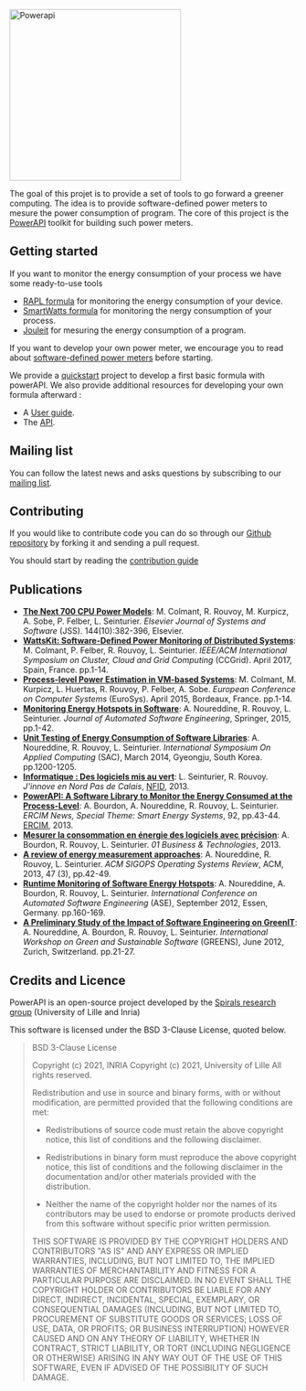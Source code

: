 <img
src="https://rawgit.com/Spirals-Team/powerapi/master/resources/logo/PowerAPI-logo.png"
alt="Powerapi" width="300px">

The goal of this projet is to provide a set of tools to go forward a greener
computing.
The idea is to provide software-defined power meters to mesure the power
consumption of program.
The core of this project is the [PowerAPI](./powerapi.md) toolkit for building
such power meters.

## Getting started

If you want to monitor the energy consumption of your process we have some
ready-to-use tools

- [RAPL formula](./rapl.md) for monitoring the energy consumption of your device.
- [SmartWatts formula](./smartwatts.md) for monitoring the nergy consumption of
  your process.
- [Jouleit](./jouleit.md) for mesuring the energy consumption of a program.

If you want to develop your own power meter, we encourage you to read about [software-defined power
meters](powerapi_howitworks.md) before starting.

We provide a [quickstart](./powerapi_quickstart.md) project to develop a first
basic formula with powerAPI.
We also provide additional resources for developing your own formula afterward :

- A [User guide](./powerapi_user_guide.md).
- The [API](./powerapi_api.md).

## Mailing list

You can follow the latest news and asks questions by subscribing to our <a href="mailto:sympa@inria.fr?subject=subscribe powerapi">mailing list</a>.

## Contributing

If you would like to contribute code you can do so through our [Github
repository](https://github.com/powerapi-ng/) by forking it and sending a
pull request.

You should start by reading the [contribution
guide](https://github.com/powerapi-ng/powerapi/blob/main/contributing.md)

## Publications

- **[The Next 700 CPU Power Models](https://hal.inria.fr/hal-01827132v2)**: M. Colmant, R. Rouvoy, M. Kurpicz, A. Sobe, P. Felber, L. Seinturier. _Elsevier Journal of Systems and Software_ (JSS). 144(10):382-396, Elsevier.
- **[WattsKit: Software-Defined Power Monitoring of Distributed Systems](https://hal.inria.fr/hal-01439889)**: M. Colmant, P. Felber, R. Rouvoy, L. Seinturier. _IEEE/ACM International Symposium on Cluster, Cloud and Grid Computing_ (CCGrid). April 2017, Spain, France. pp.1-14.
- **[Process-level Power Estimation in VM-based Systems](https://hal.inria.fr/hal-01130030)**: M. Colmant, M. Kurpicz, L. Huertas, R. Rouvoy, P. Felber, A. Sobe. _European Conference on Computer Systems_ (EuroSys). April 2015, Bordeaux, France. pp.1-14.
- **[Monitoring Energy Hotspots in Software](https://hal.inria.fr/hal-01069142)**: A. Noureddine, R. Rouvoy, L. Seinturier. _Journal of Automated Software Engineering_, Springer, 2015, pp.1-42.
- **[Unit Testing of Energy Consumption of Software Libraries](https://hal.inria.fr/hal-00912613)**: A. Noureddine, R. Rouvoy, L. Seinturier. _International Symposium On Applied Computing_ (SAC), March 2014, Gyeongju, South Korea. pp.1200-1205.
- **[Informatique : Des logiciels mis au vert](http://www.jinnove.com/Actualites/Informatique-des-logiciels-mis-au-vert)**: L. Seinturier, R. Rouvoy. _J'innove en Nord Pas de Calais_, [NFID](http://www.jinnove.com), 2013.
- **[PowerAPI: A Software Library to Monitor the Energy Consumed at the Process-Level](http://ercim-news.ercim.eu/en92/special/powerapi-a-software-library-to-monitor-the-energy-consumed-at-the-process-level)**: A. Bourdon, A. Noureddine, R. Rouvoy, L. Seinturier. _ERCIM News, Special Theme: Smart Energy Systems_, 92, pp.43-44. [ERCIM](http://www.ercim.eu), 2013.
- **[Mesurer la consommation en énergie des logiciels avec précision](http://www.lifl.fr/digitalAssets/0/807_01info_130110_16_39.pdf)**: A. Bourdon, R. Rouvoy, L. Seinturier. _01 Business & Technologies_, 2013.
- **[A review of energy measurement approaches](https://hal.inria.fr/hal-00912996v2)**: A. Noureddine, R. Rouvoy, L. Seinturier. _ACM SIGOPS Operating Systems Review_, ACM, 2013, 47 (3), pp.42-49.
- **[Runtime Monitoring of Software Energy Hotspots](https://hal.inria.fr/hal-00715331)**: A. Noureddine, A. Bourdon, R. Rouvoy, L. Seinturier. _International Conference on Automated Software Engineering_ (ASE), September 2012, Essen, Germany. pp.160-169.
- **[A Preliminary Study of the Impact of Software Engineering on GreenIT](https://hal.inria.fr/hal-00681560)**: A. Noureddine, A. Bourdon, R. Rouvoy, L. Seinturier. _International Workshop on Green and Sustainable Software_ (GREENS), June 2012, Zurich, Switzerland. pp.21-27.

## Credits and Licence

PowerAPI is an open-source project developed by the [Spirals research group](https://team.inria.fr/spirals) (University of Lille and Inria)

This software is licensed under the BSD 3-Clause License, quoted below.

> BSD 3-Clause License
>
> Copyright (c) 2021, INRIA
> Copyright (c) 2021, University of Lille
> All rights reserved.
>
> Redistribution and use in source and binary forms, with or without
> modification, are permitted provided that the following conditions are met:
>
> - Redistributions of source code must retain the above copyright notice, this
>   list of conditions and the following disclaimer.
>
> - Redistributions in binary form must reproduce the above copyright notice,
>   this list of conditions and the following disclaimer in the documentation
>   and/or other materials provided with the distribution.
>
> - Neither the name of the copyright holder nor the names of its
>   contributors may be used to endorse or promote products derived from
>   this software without specific prior written permission.
>
> THIS SOFTWARE IS PROVIDED BY THE COPYRIGHT HOLDERS AND CONTRIBUTORS "AS IS"
> AND ANY EXPRESS OR IMPLIED WARRANTIES, INCLUDING, BUT NOT LIMITED TO, THE
> IMPLIED WARRANTIES OF MERCHANTABILITY AND FITNESS FOR A PARTICULAR PURPOSE ARE
> DISCLAIMED. IN NO EVENT SHALL THE COPYRIGHT HOLDER OR CONTRIBUTORS BE LIABLE
> FOR ANY DIRECT, INDIRECT, INCIDENTAL, SPECIAL, EXEMPLARY, OR CONSEQUENTIAL
> DAMAGES (INCLUDING, BUT NOT LIMITED TO, PROCUREMENT OF SUBSTITUTE GOODS OR
> SERVICES; LOSS OF USE, DATA, OR PROFITS; OR BUSINESS INTERRUPTION) HOWEVER
> CAUSED AND ON ANY THEORY OF LIABILITY, WHETHER IN CONTRACT, STRICT LIABILITY,
> OR TORT (INCLUDING NEGLIGENCE OR OTHERWISE) ARISING IN ANY WAY OUT OF THE USE
> OF THIS SOFTWARE, EVEN IF ADVISED OF THE POSSIBILITY OF SUCH DAMAGE.
